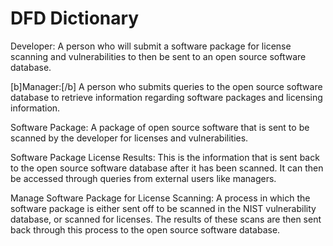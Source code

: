 # DFD Dictionary

Developer: A person who will submit a software package for license scanning and vulnerabilities to then be sent to an open source software database.

[b]Manager:[/b] A person who submits queries to the open source software database to retrieve information regarding software packages and licensing information.

Software Package: A package of open source software that is sent to be scanned by the developer for licenses and vulnerabilities.

Software Package License Results: This is the information that is sent back to the open source software database after it has been scanned.  It can then be accessed through queries from external users like managers.

Manage Software Package for License Scanning: A process in which the software package is either sent off to be scanned in the NIST vulnerability database, or scanned for licenses.  The results of these scans are then sent back through this process to the open source software database.


